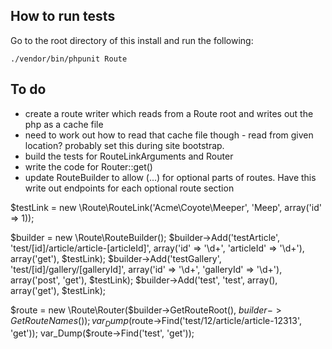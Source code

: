 ## How to run tests

Go to the root directory of this install and run the following:

    ./vendor/bin/phpunit Route



## To do

 - create a route writer which reads from a Route root and writes out the php as a cache file
 - need to work out how to read that cache file though - read from given location? probably set this during site bootstrap.
 - build the tests for RouteLinkArguments and Router
 - write the code for Router::get()
 - update RouteBuilder to allow (...) for optional parts of routes. Have this write out endpoints for each optional route section


$testLink = new \Route\RouteLink('Acme\Coyote\Meeper', 'Meep', array('id' => 1));

$builder = new \Route\RouteBuilder();
$builder->Add('testArticle', 'test/[id]/article/article-[articleId]', array('id' => '\d+', 'articleId' => '\d+'), array('get'), $testLink);
$builder->Add('testGallery', 'test/[id]/gallery/[galleryId]', array('id' => '\d+', 'galleryId' => '\d+'), array('post', 'get'), $testLink);
$builder->Add('test', 'test', array(), array('get'), $testLink);

$route = new \Route\Router($builder->GetRouteRoot(), $builder->GetRouteNames());
var_Dump($route->Find('test/12/article/article-12313', 'get'));
var_Dump($route->Find('test', 'get'));
